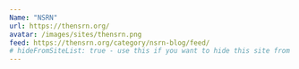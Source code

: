 ```yaml
---
Name: "NSRN"
url: https://thensrn.org/
avatar: /images/sites/thensrn.png
feed: https://thensrn.org/category/nsrn-blog/feed/
# hideFromSiteList: true - use this if you want to hide this site from the list of sites on this page: https://eleventy-m10y.lkmt.us/sites/
---
```

